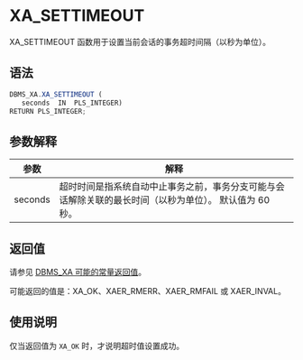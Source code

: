 XA_SETTIMEOUT 
==================================

XA_SETTIMEOUT 函数用于设置当前会话的事务超时间隔（以秒为单位）。

语法 
-----------

```javascript
DBMS_XA.XA_SETTIMEOUT (
   seconds  IN  PLS_INTEGER)
RETURN PLS_INTEGER;
```



参数解释 
-------------



| **参数**  |                         **解释**                         |
|---------|--------------------------------------------------------|
| seconds | 超时时间是指系统自动中止事务之前，事务分支可能与会话解除关联的最长时间（以秒为单位）。 默认值为 60 秒。 |



返回值 
------------

请参见 [DBMS_XA 可能的常量返回值](/zh-CN/9.pl-reference/13.pl-system-package/19.DBMS_XA/2.dbms_xa-constant-1.md)。

可能返回的值是：XA_OK、XAER_RMERR、XAER_RMFAIL 或 XAER_INVAL。

使用说明 
-------------------------

仅当返回值为 `XA_OK` 时，才说明超时值设置成功。
